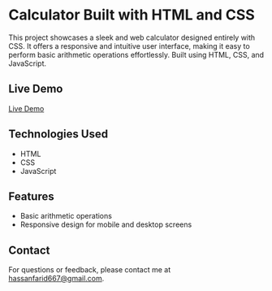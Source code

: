 # Calculator Built with HTML and CSS

This project showcases a sleek and web calculator designed entirely with CSS. It offers a responsive and intuitive user interface, making it easy to perform basic arithmetic operations effortlessly. Built using HTML, CSS, and JavaScript.

## Live Demo

[Live Demo](https://calculator-psi-smoky.vercel.app)


## Technologies Used

- HTML
- CSS
- JavaScript


## Features

- Basic arithmetic operations
- Responsive design for mobile and desktop screens


## Contact

For questions or feedback, please contact me at hassanfarid667@gmail.com.